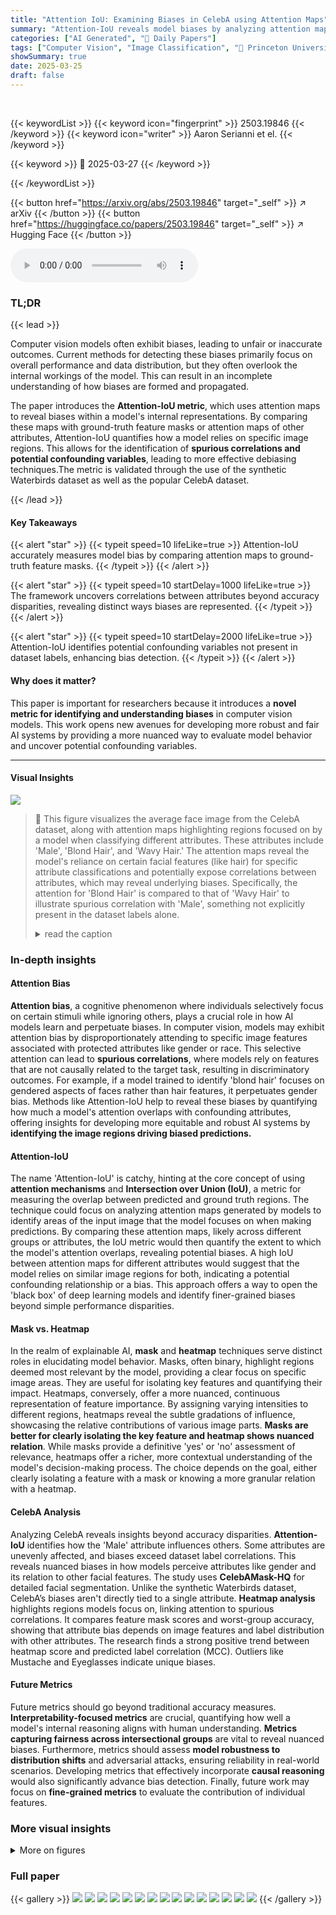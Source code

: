 ```yaml
---
title: "Attention IoU: Examining Biases in CelebA using Attention Maps"
summary: "Attention-IoU reveals model biases by analyzing attention maps, offering insights beyond dataset labels and improving debiasing techniques."
categories: ["AI Generated", "🤗 Daily Papers"]
tags: ["Computer Vision", "Image Classification", "🏢 Princeton University",]
showSummary: true
date: 2025-03-25
draft: false
---
```


<br>

{{< keywordList >}}
{{< keyword icon="fingerprint" >}} 2503.19846 {{< /keyword >}}
{{< keyword icon="writer" >}} Aaron Serianni et el. {{< /keyword >}}
 
{{< keyword >}} 🤗 2025-03-27 {{< /keyword >}}
 
{{< /keywordList >}}

{{< button href="https://arxiv.org/abs/2503.19846" target="_self" >}}
↗ arXiv
{{< /button >}}
{{< button href="https://huggingface.co/papers/2503.19846" target="_self" >}}
↗ Hugging Face
{{< /button >}}



<audio controls>
    <source src="https://ai-paper-reviewer.com/2503.19846/podcast.wav" type="audio/wav">
    Your browser does not support the audio element.
</audio>


### TL;DR


{{< lead >}}

Computer vision models often exhibit biases, leading to unfair or inaccurate outcomes. Current methods for detecting these biases primarily focus on overall performance and data distribution, but they often overlook the internal workings of the model. This can result in an incomplete understanding of how biases are formed and propagated.  



The paper introduces the **Attention-IoU metric**, which uses attention maps to reveal biases within a model's internal representations. By comparing these maps with ground-truth feature masks or attention maps of other attributes, Attention-IoU quantifies how a model relies on specific image regions. This allows for the identification of **spurious correlations and potential confounding variables**, leading to more effective debiasing techniques.The metric is validated through the use of the synthetic Waterbirds dataset as well as the popular CelebA dataset.

{{< /lead >}}


#### Key Takeaways

{{< alert "star" >}}
{{< typeit speed=10 lifeLike=true >}} Attention-IoU accurately measures model bias by comparing attention maps to ground-truth feature masks. {{< /typeit >}}
{{< /alert >}}

{{< alert "star" >}}
{{< typeit speed=10 startDelay=1000 lifeLike=true >}} The framework uncovers correlations between attributes beyond accuracy disparities, revealing distinct ways biases are represented. {{< /typeit >}}
{{< /alert >}}

{{< alert "star" >}}
{{< typeit speed=10 startDelay=2000 lifeLike=true >}} Attention-IoU identifies potential confounding variables not present in dataset labels, enhancing bias detection. {{< /typeit >}}
{{< /alert >}}

#### Why does it matter?
This paper is important for researchers because it introduces a **novel metric for identifying and understanding biases** in computer vision models. This work opens new avenues for developing more robust and fair AI systems by providing a more nuanced way to evaluate model behavior and uncover potential confounding variables.

------
#### Visual Insights



![](https://arxiv.org/html/2503.19846/extracted/6310543/figures/average_image.jpg)

> 🔼 This figure visualizes the average face image from the CelebA dataset, along with attention maps highlighting regions focused on by a model when classifying different attributes.  These attributes include 'Male', 'Blond Hair', and 'Wavy Hair.'  The attention maps reveal the model's reliance on certain facial features (like hair) for specific attribute classifications and potentially expose correlations between attributes, which may reveal underlying biases.  Specifically, the attention for 'Blond Hair' is compared to that of 'Wavy Hair' to illustrate spurious correlation with 'Male', something not explicitly present in the dataset labels alone.
> <details>
> <summary>read the caption</summary>
> Average Image
> </details>







### In-depth insights


#### Attention Bias
**Attention bias**, a cognitive phenomenon where individuals selectively focus on certain stimuli while ignoring others, plays a crucial role in how AI models learn and perpetuate biases. In computer vision, models may exhibit attention bias by disproportionately attending to specific image features associated with protected attributes like gender or race. This selective attention can lead to **spurious correlations**, where models rely on features that are not causally related to the target task, resulting in discriminatory outcomes. For example, if a model trained to identify 'blond hair' focuses on gendered aspects of faces rather than hair features, it perpetuates gender bias. Methods like Attention-IoU help to reveal these biases by quantifying how much a model's attention overlaps with confounding attributes, offering insights for developing more equitable and robust AI systems by **identifying the image regions driving biased predictions.** 

#### Attention-IoU
The name 'Attention-IoU' is catchy, hinting at the core concept of using **attention mechanisms** and **Intersection over Union (IoU)**, a metric for measuring the overlap between predicted and ground truth regions. The technique could focus on analyzing attention maps generated by models to identify areas of the input image that the model focuses on when making predictions. By comparing these attention maps, likely across different groups or attributes, the IoU metric would then quantify the extent to which the model's attention overlaps, revealing potential biases. A high IoU between attention maps for different attributes would suggest that the model relies on similar image regions for both, indicating a potential confounding relationship or a bias. This approach offers a way to open the 'black box' of deep learning models and identify finer-grained biases beyond simple performance disparities.

#### Mask vs. Heatmap
In the realm of explainable AI, **mask** and **heatmap** techniques serve distinct roles in elucidating model behavior. Masks, often binary, highlight regions deemed most relevant by the model, providing a clear focus on specific image areas. They are useful for isolating key features and quantifying their impact. Heatmaps, conversely, offer a more nuanced, continuous representation of feature importance. By assigning varying intensities to different regions, heatmaps reveal the subtle gradations of influence, showcasing the relative contributions of various image parts. **Masks are better for clearly isolating the key feature and heatmap shows nuanced relation**.  While masks provide a definitive 'yes' or 'no' assessment of relevance, heatmaps offer a richer, more contextual understanding of the model's decision-making process. The choice depends on the goal, either clearly isolating a feature with a mask or knowing a more granular relation with a heatmap.

#### CelebA Analysis
Analyzing CelebA reveals insights beyond accuracy disparities. **Attention-IoU** identifies how the 'Male' attribute influences others. Some attributes are unevenly affected, and biases exceed dataset label correlations. This reveals nuanced biases in how models perceive attributes like gender and its relation to other facial features. The study uses **CelebAMask-HQ** for detailed facial segmentation. Unlike the synthetic Waterbirds dataset, CelebA’s biases aren't directly tied to a single attribute. **Heatmap analysis** highlights regions models focus on, linking attention to spurious correlations. It compares feature mask scores and worst-group accuracy, showing that attribute bias depends on image features and label distribution with other attributes. The research finds a strong positive trend between heatmap score and predicted label correlation (MCC). Outliers like Mustache and Eyeglasses indicate unique biases. 

#### Future Metrics
Future metrics should go beyond traditional accuracy measures. **Interpretability-focused metrics** are crucial, quantifying how well a model's internal reasoning aligns with human understanding. **Metrics capturing fairness across intersectional groups** are vital to reveal nuanced biases. Furthermore, metrics should assess **model robustness to distribution shifts** and adversarial attacks, ensuring reliability in real-world scenarios. Developing metrics that effectively incorporate **causal reasoning** would also significantly advance bias detection. Finally, future work may focus on **fine-grained metrics** to evaluate the contribution of individual features. 


### More visual insights

<details>
<summary>More on figures
</summary>


![](https://arxiv.org/html/2503.19846/extracted/6310543/figures/cam_male.png)

> 🔼 This figure displays average attention maps for the 'Male' attribute in the CelebA dataset, highlighting the image regions the model focuses on when predicting this attribute.  Each sub-image represents the average attention map generated by the model across all instances of the images in the dataset. Regions with brighter intensity indicate higher attention weights, revealing the model's reliance on specific facial features to determine gender.  The figure likely shows the visual evidence supporting a claim that the model's prediction is biased toward specific visual cues, rather than the underlying attribute itself. For example, if brighter areas strongly correlate with non-facial, correlated attributes (hair style, makeup, etc.), it would suggest that the model is relying on spurious correlations rather than true gender characteristics.
> <details>
> <summary>read the caption</summary>
> Male
> </details>



![](https://arxiv.org/html/2503.19846/extracted/6310543/figures/cam_blond_hair.png)

> 🔼 This figure visualizes average heatmaps for the 'Blond Hair' attribute in the CelebA dataset using the Attention-IoU method.  Different heatmaps are shown for various scenarios depending on the values of 'Male' and 'Mustache' attributes. Comparing these heatmaps allows for analysis of how the model attends to different facial regions when predicting the 'Blond Hair' attribute, revealing potential biases and spurious correlations within the model's internal representations.
> <details>
> <summary>read the caption</summary>
> Blond_Hair
> </details>



![](https://arxiv.org/html/2503.19846/extracted/6310543/figures/cam_wavy_hair.png)

> 🔼 This figure shows the average attention map (heatmap) for the attribute 'Wavy Hair' as generated by GradCAM using a model trained on the CelebA dataset.  The heatmap visually represents which parts of the input image the model focuses on most strongly when determining whether an image depicts wavy hair. Brighter regions in the heatmap indicate higher attention weights assigned by the model to those specific image areas. This visualization helps to understand the model's internal decision-making process regarding this attribute and can potentially reveal any biases or spurious correlations the model may be relying on.
> <details>
> <summary>read the caption</summary>
> Wavy_Hair
> </details>



![](https://arxiv.org/html/2503.19846/x1.png)

> 🔼 This figure demonstrates how Attention-IoU can reveal biases in a model's internal representations by analyzing attention maps. The top row shows average attention maps for different attributes (blond hair, wavy hair, and male) in the CelebA dataset. The bottom row shows Attention-IoU mask scores, quantifying the correlation between these attributes.  The example highlights that although blond and wavy hair have similar correlations with the 'male' label in the dataset, the model attends to blond hair more strongly when predicting 'male', revealing a spurious correlation not reflected in the dataset labels themselves.  This spurious correlation is detected through the difference in attention patterns, illustrating how Attention-IoU reveals biases beyond simple accuracy disparities.
> <details>
> <summary>read the caption</summary>
> Figure 1: We use attention maps to understand which image regions a model relies on for the target classification task. Our proposed Attention-IoU framework provides insights into how models represents biases between correlated attributes. For example, consider the spatially related attributes of blond and wavy hair in the CelebA dataset [44], which have similar label correlations to the Male label. They are attended to differently by the model, with blond hair appearing closer to Male in both average attention map (top row) and the Attention-IoU mask score (bottom row). Thus, Attention-IoU reveals that blond hair, when compared to wavy hair, has a spurious correlation with Male that is not present in the dataset labels.
> </details>



![](https://arxiv.org/html/2503.19846/extracted/6310543/figures/bird3.png)

> 🔼 This figure illustrates the concept of background bias in image classification models.  It uses the Waterbirds dataset, where images of waterbirds are often associated with water backgrounds and landbirds with land backgrounds. The figure displays three examples of how a model might erroneously rely on the background rather than the bird itself to make its classification.  Panel (a) shows a model attending to the entire background, Panel (b) focusing on a ship in the background rather than the bird, and panel (c) only on part of the bird's wing (indicating an incomplete or incorrect recognition of the actual object of classification). These examples highlight different ways spurious correlations can lead to bias, where the model relies on information associated with, but not inherently predictive of, the correct class. 
> <details>
> <summary>read the caption</summary>
> Background Bias
> </details>



![](https://arxiv.org/html/2503.19846/extracted/6310543/figures/bird2.png)

> 🔼 The figure illustrates a type of model bias where the model attends to an object other than the target object for classification. In the example, the model incorrectly focuses on a ship in the background instead of correctly identifying the landbird, resulting in an erroneous classification.
> <details>
> <summary>read the caption</summary>
> Object Bias
> </details>



![](https://arxiv.org/html/2503.19846/extracted/6310543/figures/bird4.png)

> 🔼 The figure illustrates the concept of 'Depiction Bias' in computer vision models, where the model's performance is affected not by the object itself but by how it is depicted in the image.  It shows three examples of attention maps generated by a model trying to classify a landbird on a water background. In the first example, the model mistakenly focuses on the entire background (the water) when classifying the bird. In the second, the model focuses on a ship (a spurious feature associated with the background) rather than the bird itself.  In the third, the model only attends to a small part of the bird (its wing), potentially leading to misclassification due to the incomplete depiction of the bird.
> <details>
> <summary>read the caption</summary>
> Depiction Bias
> </details>



![](https://arxiv.org/html/2503.19846/x2.png)

> 🔼 Figure 2 illustrates different ways a model can exhibit bias when classifying images from the Waterbirds dataset.  The example shows a landbird incorrectly classified, possibly due to the model focusing on irrelevant features.  The image on the left shows the model attending to the entire background, suggesting it might be relying on spurious correlations between the bird type and background rather than the bird itself. The center image shows the model incorrectly focusing on a ship in the background, again indicating spurious correlation bias. The image on the right shows the model only attending to a small portion of the bird (its wing), suggesting the model might be learning from incomplete or low-level features rather than the whole object.
> <details>
> <summary>read the caption</summary>
> Figure 2: Attention maps for a landbird on a water background in the Waterbirds dataset [59], illustrating possible forms of model bias for incorrect classifications. (left) attending to the whole background; (center) attending to a ship instead of the bird; (right) only attending to a part of the bird, its wing in flight.
> </details>



![](https://arxiv.org/html/2503.19846/x3.png)

> 🔼 This figure visualizes the impact of increasing bias in the Waterbirds dataset on a model's attention.  The leftmost panel shows the ground truth mask of a bird. The subsequent panels display average GradCAM attention maps for models trained on datasets with progressively higher levels of spurious correlation between birds and their backgrounds (70%, 90%, 95%, 100% bias). As the bias increases (more spurious correlations), the heatmaps clearly show a shift in the model's focus, from attending primarily to the bird itself to increasingly attending to the background, indicating that the model relies more heavily on spurious correlations for classification as bias increases. This is reflected in the decreasing focus on the bird region as indicated by its mask.
> <details>
> <summary>read the caption</summary>
> Figure 3: Average bird mask and average heatmaps for Waterbirds at increasing levels of bias. We see that the model attends less on the bird as the bias increases, as indicated by its mask.
> </details>



![](https://arxiv.org/html/2503.19846/x4.png)

> 🔼 This figure displays the relationship between dataset bias, model performance, and attention mechanisms.  The x-axis shows the Attention-IoU mask score, which quantifies how well the model's attention aligns with the ground truth bird and background masks. A higher score indicates better alignment. The y-axis shows both the dataset bias (percentage of waterbirds on water backgrounds) and the worst-group accuracy (WGA). The graph demonstrates that as dataset bias increases (more spurious correlations), the worst-group accuracy decreases, and the model's attention shifts from the bird (the true target) to the background (the spurious correlation). This visually confirms that Attention-IoU effectively measures model bias by reflecting the model's reliance on spurious correlations.
> <details>
> <summary>read the caption</summary>
> Figure 4: Evaluation of mask score using GradCAM on Waterbirds test set. The X-axis represents the Attention-IoU mask score for the ground-truth masks of the bird and background. We note the dataset bias and the worst group accuracy (WGA) along the Y-axis. As the bias increases, the worst group accuracy decreases and the model attends less to the bird and more to the background.
> </details>



![](https://arxiv.org/html/2503.19846/x5.png)

> 🔼 This figure displays the mask score for different attributes in the CelebA dataset, calculated using GradCAM. The mask score measures the agreement between a model's attention map and the ground truth feature mask for each attribute. The x-axis shows the mask score, ranging from 0 (perfect disagreement) to 1 (perfect agreement). The y-axis lists the attributes, grouped by their general facial feature category (hair, eyebrows, eyes, etc.). Each dot represents a group of images with a specific combination of the target attribute and the protected attribute of 'Male'. The size of the dot corresponds to the number of images in that group; groups with fewer than 1% of the total test set images are excluded. The figure also shows the worst-group accuracy (WGA) for each attribute group; thus, demonstrating the relationship between a model's attention focus and its classification performance on different subgroups, thereby providing insight into potential biases in the model.
> <details>
> <summary>read the caption</summary>
> Figure 5: Evaluation of mask score using GradCAM on CelebA test set with attribute-specific feature masks, compared to worst group accuracy with Male. A mask score of 1 indicates perfect agreement between the attention map and feature mask, and 0 indicates perfect disagreement. Groups are considered based on ground-truth labels for the different combinations of target attribute and Male. If the number of images in a group is less than 1% of the test set, the group was excluded from consideration.
> </details>



![](https://arxiv.org/html/2503.19846/x10.png)

> 🔼 Figure 6 analyzes the relationship between different facial attributes and the 'Male' attribute in the CelebA dataset using the Attention-IoU metric. The left panel shows a strong positive correlation between the Attention-IoU heatmap score (measuring the overlap of attention maps for an attribute and the 'Male' attribute) and the absolute value of the Matthews Correlation Coefficient (MCC) between the attribute's prediction and the 'Male' label.  However, some attributes like 'Eyeglasses' and 'Mustache' show higher Attention-IoU scores than expected based on their MCC, while 'Wavy Hair' shows a lower score. The right panel displays the mask scores (comparing attention maps to ground truth masks) for several attributes, revealing that the 'Male' attribute's attention map focuses mainly on the eye, eyebrow, and mouth regions, a pattern closely mirrored by 'Wearing Lipstick'.  A comparison of 'Blond Hair' and 'Wavy Hair' highlights that the key difference in their attention maps lies in the eye region.
> <details>
> <summary>read the caption</summary>
> Figure 6: Comparison of attributes with the Male attribute heatmap. (Left) We compare Attention-IoU with the absolute value of the Matthews correlation coefficient between the predictions of the attribute and Male, noticing a strong positive trend. Some attributes are outliers to this trend, including Eyeglasses and Mustache, which lie above this trend, and Wavy_Hair, which lies below. (Right) We measure the mask score for a selection of attributes. We notice that the heatmap for Male attends most strongly to the eye, eyebrows, and mouth region, which is closely mimicked by Wearing_Lipstick. We can also compare attributes like Blond_Hair and Wavy_Hair, and find that the main difference between their heatmaps is in the eye region.
> </details>



![](https://arxiv.org/html/2503.19846/x11.png)

> 🔼 This figure visualizes average attention maps for predicting the attribute 'Male' under different conditions regarding the presence of 'Eyeglasses'.  By comparing heatmaps from models trained separately on datasets with and without eyeglasses, the figure demonstrates that the model utilizes distinct image features to recognize 'Male' when eyeglasses are present versus absent.  This highlights that even spatially overlapping attributes can rely on different features leading to potential model biases or spurious correlations.
> <details>
> <summary>read the caption</summary>
> Figure 7: Average heatmaps for Male with average masks. We train models to predict Male when Eyeglasses are absent (center-left) and present (center-right). There is a stark difference in the heatmaps, suggesting that the features used by the model for predicting Eyeglasses are distinct from those used to predict Male, despite them being co-localized in the original models.
> </details>



![](https://arxiv.org/html/2503.19846/x12.png)

> 🔼 This figure visualizes average attention maps generated by a model for the attribute 'Mustache', broken down into four scenarios based on the ground truth labels for 'Mustache' and 'Male':  1.  **Male: False, Mustache: False (center-left):** Shows the average attention map when neither 'Male' nor 'Mustache' is present.  2.  **Male: True, Mustache: False (center):** Shows the average attention map when 'Male' is present but 'Mustache' is not.  3.  **Male: False, Mustache: True (center-right):** Shows the average attention map when 'Mustache' is present but 'Male' is not.  4.  **Male: True, Mustache: True (far right):** Shows the average attention map when both 'Male' and 'Mustache' are present.  The figure compares these attention maps to the average attention map for 'Male' (far left).  The key observation is that the attention maps for 'Mustache' strongly resemble the 'Male' attention map when the 'Male' label is false, indicating a potential spurious correlation between the two attributes. However, this correlation disappears when the 'Male' label is true, implying that the model uses different features for detecting 'Mustache' depending on the gender of the subject.
> <details>
> <summary>read the caption</summary>
> Figure 8: Average heatmaps for Mustache. We visualize average heatmaps for Mustache for images where Mustache and Male are labeled false (center-left), where Mustache is labeled false and Male is labeled true (center-right) and where Mustache and Male are labeled true (far right), and compare to the Male heatmap (far left). When Male is labeled as false, Mustache and Male attention maps closely align but do not when Male is labeled true.
> </details>



![](https://arxiv.org/html/2503.19846/x13.png)

> 🔼 This figure visualizes the effect of subsampling the training dataset to manipulate the correlation between the Blond_Hair attribute and the Male attribute on the heatmap score.  The x-axis represents the absolute value of the Matthews Correlation Coefficient (MCC) between Blond_Hair and Male after subsampling, showing how the correlation was varied in the training data. The y-axis represents the heatmap score between Blond Hair and Male, a measure of the model's attention to features related to the male attribute when classifying blond hair.  The plot shows that changing the correlation in the training data did not significantly impact the heatmap score, suggesting that the model's bias might not solely be dependent on the dataset correlation but could also be caused by other confounding factors.
> <details>
> <summary>read the caption</summary>
> Blond_Hair τ𝜏\tauitalic_τ: 0.073
> </details>



![](https://arxiv.org/html/2503.19846/x14.png)

> 🔼 This figure displays the results of an experiment where the correlation between the attributes Wavy Hair and Male was manipulated in the training dataset. By subsampling the training data, different levels of correlation (measured by the Matthews Correlation Coefficient, MCC) between these two attributes were created. The x-axis shows the absolute value of the MCC, ranging from approximately -0.5 to -0.1, representing varying degrees of negative correlation.  The y-axis represents the heatmap score, which quantifies the model's reliance on the Male attribute when predicting Wavy Hair.  The plot shows a strong positive correlation (Kendall's τ of 0.778) between the absolute MCC and the heatmap score.  This indicates that the model's reliance on the Male attribute for predicting Wavy Hair is directly influenced by the correlation between these attributes in the training data.  A higher negative correlation leads to a lower heatmap score, suggesting that reducing the spurious correlation between Male and Wavy Hair in the training data weakens the model's bias towards using Male as a proxy for Wavy Hair.
> <details>
> <summary>read the caption</summary>
> Wavy_Hair τ𝜏\tauitalic_τ 0.778
> </details>



![](https://arxiv.org/html/2503.19846/x15.png)

> 🔼 This figure investigates whether the correlations between attributes in the CelebA dataset are solely responsible for the observed attention patterns (heatmap scores).  To do this, the researchers manipulated the training dataset by subsampling to change the ground-truth Matthews Correlation Coefficient (MCC) between two hair attributes (Blond_Hair and Wavy_Hair) and the protected attribute Male. The results show that modifying the correlation between Blond_Hair and Male had no significant effect on the heatmap score, suggesting the presence of a hidden confounding variable influencing the model's attention to Blond_Hair. In contrast, altering the correlation between Wavy_Hair and Male resulted in a substantial change in the heatmap score, indicating a stronger reliance on the dataset's explicit correlations.
> <details>
> <summary>read the caption</summary>
> Figure 9: Varying the correlation in the training dataset. To understand if the correlations are indeed responsible for the mask scores in their entirety, we subsample the dataset to vary the ground-truth MCC between Blond_Hair and Wavy_Hair and Male. We find that changing the ground-truth MCC for Blond_Hair (left) does not change the heatmap score, while changing the MCC for Wavy_Hair (right) results in a strong change in the heatmap score (orange/square indicates the original results). This suggests that there might be a hidden confounder present between Blond_Hair and Male, which leads to the large heatmap score. This is unlike Wavy_Hair, which is much more dependent on ground-truth correlations within the dataset.
> </details>



![](https://arxiv.org/html/2503.19846/x16.png)

> 🔼 This figure shows the results of an experiment where the training data was subsampled to vary the correlation between attributes. Specifically, it shows how the sizes of four subgroups (Blond Hair and Male, Wavy Hair and Male) changed to achieve target Matthews Correlation Coefficients (MCCs) between the target attribute and Male.  The sizes were constrained to be no smaller than the smallest subsampled training set found during the optimization process.  The plot illustrates the relationship between the target MCC and the number of images in each subgroup, providing insights into how manipulating correlations between attributes in the training dataset affects the model's behavior.
> <details>
> <summary>read the caption</summary>
> Figure 10: Training set subgroup sizes under subsampling. Here we report subgroup sizes of the training set of varying MCCs for Blond_Hair and Wavy_Hair with Male, under our optimization scheme, to compute the results in Sec. 5.2 and Fig. 9. Subgroup sizes are bounded to the smallest subsampled training set size. The legend shows the four different subgroups groups, with the first value indicating the target label and the second Male.
> </details>



</details>






### Full paper

{{< gallery >}}
<img src="https://ai-paper-reviewer.com/2503.19846/1.png" class="grid-w50 md:grid-w33 xl:grid-w25" />
<img src="https://ai-paper-reviewer.com/2503.19846/2.png" class="grid-w50 md:grid-w33 xl:grid-w25" />
<img src="https://ai-paper-reviewer.com/2503.19846/3.png" class="grid-w50 md:grid-w33 xl:grid-w25" />
<img src="https://ai-paper-reviewer.com/2503.19846/4.png" class="grid-w50 md:grid-w33 xl:grid-w25" />
<img src="https://ai-paper-reviewer.com/2503.19846/5.png" class="grid-w50 md:grid-w33 xl:grid-w25" />
<img src="https://ai-paper-reviewer.com/2503.19846/6.png" class="grid-w50 md:grid-w33 xl:grid-w25" />
<img src="https://ai-paper-reviewer.com/2503.19846/7.png" class="grid-w50 md:grid-w33 xl:grid-w25" />
<img src="https://ai-paper-reviewer.com/2503.19846/8.png" class="grid-w50 md:grid-w33 xl:grid-w25" />
<img src="https://ai-paper-reviewer.com/2503.19846/9.png" class="grid-w50 md:grid-w33 xl:grid-w25" />
<img src="https://ai-paper-reviewer.com/2503.19846/10.png" class="grid-w50 md:grid-w33 xl:grid-w25" />
<img src="https://ai-paper-reviewer.com/2503.19846/11.png" class="grid-w50 md:grid-w33 xl:grid-w25" />
<img src="https://ai-paper-reviewer.com/2503.19846/12.png" class="grid-w50 md:grid-w33 xl:grid-w25" />
<img src="https://ai-paper-reviewer.com/2503.19846/13.png" class="grid-w50 md:grid-w33 xl:grid-w25" />
<img src="https://ai-paper-reviewer.com/2503.19846/14.png" class="grid-w50 md:grid-w33 xl:grid-w25" />
<img src="https://ai-paper-reviewer.com/2503.19846/15.png" class="grid-w50 md:grid-w33 xl:grid-w25" />
{{< /gallery >}}